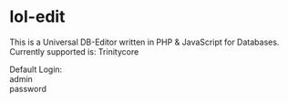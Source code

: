 lol-edit
========

This is a Universal DB-Editor written in PHP & JavaScript for Databases. Currently supported is: Trinitycore

Default Login:<br>
admin<br>
password
